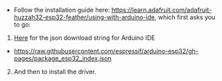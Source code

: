 - Follow the installation guide here: https://learn.adafruit.com/adafruit-huzzah32-esp32-feather/using-with-arduino-ide, which first asks you to go:

1. [Here](https://github.com/espressif/arduino-esp32/blob/master/docs/arduino-ide/boards_manager.md) for the json download string for Arduino IDE
  - https://raw.githubusercontent.com/espressif/arduino-esp32/gh-pages/package_esp32_index.json

2. And then to install the driver.